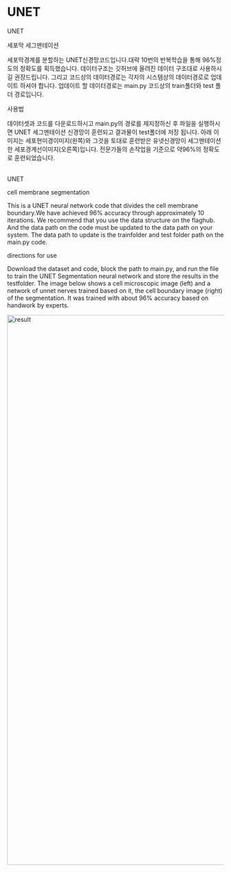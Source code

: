 # UNET

UNET


세포막 세그맨테이션

세포막경계를 분할하는 UNET신경망코드입니다.대략 10번의 반복학습을 통해 96%정도의 정확도를 획득했습니다.
데이터구조는 깃허브에 올려진 데이터 구조대로 사용하시길 권장드립니다. 그리고 코드상의 데이터경로는 각자의 시스템상의 데이터경로로 업데이트 하셔야 합니다. 업데이트 할 데이터경로는 main.py 코드상의 train폴더와 test 폴더 경로입니다.


사용법

데이터셋과 코드를 다운로드하시고 main.py의 경로를 제지정하신 후 파일을 실행하시면 UNET 세그멘테이션 신경망이 훈련되고 결과물이 test폴더에 저장 됩니다.
아래 이미지는 세포현미경이미지(왼쪽)와 그것을 토대로 훈련받은 유넷신경망이 세그맨테이션 한 세포경계선이미지(오른쪽)입니다.
전문가들의 손작업을 기준으로 약96%의 정확도로 훈련되었습니다.


<br>
UNET


cell membrane segmentation

This is a UNET neural network code that divides the cell membrane boundary.We have achieved 96% accuracy through approximately 10 iterations.
We recommend that you use the data structure on the flaghub. And the data path on the code must be updated to the data path on your system. The data path to update is the trainfolder and test folder path on the main.py code.


directions for use

Download the dataset and code, block the path to main.py, and run the file to train the UNET Segmentation neural network and store the results in the testfolder.
The image below shows a cell microscopic image (left) and a network of unnet nerves trained based on it, the cell boundary image (right) of the segmentation.
It was trained with about 96% accuracy based on handwork by experts.


<img width="1280" alt="result" src="https://user-images.githubusercontent.com/45910733/74008116-721a5480-49c3-11ea-837b-597502834195.png">
